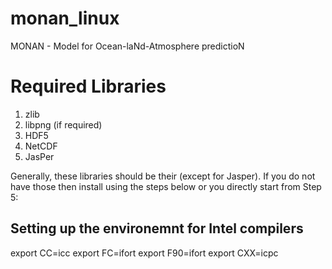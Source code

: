 # monan_linux
MONAN - Model for Ocean-laNd-Atmosphere predictioN

# Required Libraries
1. zlib
2. libpng (if required)
3. HDF5
4. NetCDF
5. JasPer

Generally, these libraries should be their (except for Jasper). If you do not have those then install using the steps below or you directly start from Step 5:

## Setting up the environemnt for Intel compilers

export CC=icc
export FC=ifort
export F90=ifort
export CXX=icpc

